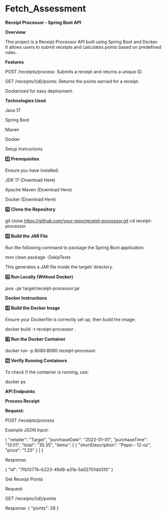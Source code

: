 # Fetch_Assessment
**Receipt Processor - Spring Boot API**

**Overview**

This project is a Receipt Processor API built using Spring Boot and Docker. It allows users to submit receipts and calculates points based on predefined rules.

**Features**

POST /receipts/process: Submits a receipt and returns a unique ID.

GET /receipts/{id}/points: Returns the points earned for a receipt.

Dockerized for easy deployment.

**Technologies Used**

Java 17

Spring Boot

Maven

Docker

Setup Instructions

**1️⃣ Prerequisites**

Ensure you have installed:

JDK 17 (Download Here)

Apache Maven (Download Here)

Docker (Download Here)

**2️⃣ Clone the Repository**

git clone https://github.com/your-repo/receipt-processor.git
cd receipt-processor

**3️⃣ Build the JAR File**

Run the following command to package the Spring Boot application:

mvn clean package -DskipTests

This generates a JAR file inside the target/ directory.

**4️⃣ Run Locally (Without Docker)**

java -jar target/receipt-processor.jar

**Docker Instructions**

**5️⃣ Build the Docker Image**

Ensure your Dockerfile is correctly set up, then build the image:

docker build -t receipt-processor .

**6️⃣ Run the Docker Container**

docker run -p 8080:8080 receipt-processor


**7️⃣ Verify Running Containers**

To check if the container is running, use:

docker ps

**API Endpoints**

**Process Receipt**

**Request:**

POST /receipts/process

Example JSON Input:

{
  "retailer": "Target",
  "purchaseDate": "2022-01-01",
  "purchaseTime": "13:01",
  "total": "35.35",
  "items": [
    { "shortDescription": "Pepsi - 12-oz", "price": "1.25" }
  ]
}

Response:

{ "id": "7fb1377b-b223-49d9-a31a-5a02701dd310" }

Get Receipt Points

Request:

GET /receipts/{id}/points

Response:
{ "points": 28 }
